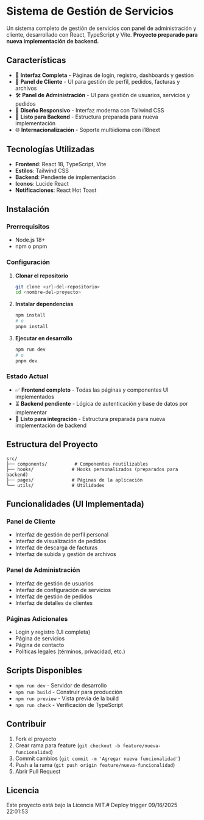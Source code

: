 # Sistema de Gestión de Servicios

Un sistema completo de gestión de servicios con panel de administración y cliente, desarrollado con React, TypeScript y Vite. **Proyecto preparado para nueva implementación de backend.**

## Características

- 🎨 **Interfaz Completa** - Páginas de login, registro, dashboards y gestión
- 👥 **Panel de Cliente** - UI para gestión de perfil, pedidos, facturas y archivos
- 🛠️ **Panel de Administración** - UI para gestión de usuarios, servicios y pedidos
- 📱 **Diseño Responsivo** - Interfaz moderna con Tailwind CSS
- 🔧 **Listo para Backend** - Estructura preparada para nueva implementación
- 🌐 **Internacionalización** - Soporte multiidioma con i18next

## Tecnologías Utilizadas

- **Frontend**: React 18, TypeScript, Vite
- **Estilos**: Tailwind CSS
- **Backend**: Pendiente de implementación
- **Iconos**: Lucide React
- **Notificaciones**: React Hot Toast

## Instalación

### Prerrequisitos

- Node.js 18+ 
- npm o pnpm

### Configuración

1. **Clonar el repositorio**
   ```bash
   git clone <url-del-repositorio>
   cd <nombre-del-proyecto>
   ```

2. **Instalar dependencias**
   ```bash
   npm install
   # o
   pnpm install
   ```

3. **Ejecutar en desarrollo**
   ```bash
   npm run dev
   # o
   pnpm dev
   ```

### Estado Actual

- ✅ **Frontend completo** - Todas las páginas y componentes UI implementados
- ⏳ **Backend pendiente** - Lógica de autenticación y base de datos por implementar
- 🎯 **Listo para integración** - Estructura preparada para nueva implementación de backend

## Estructura del Proyecto

```
src/
├── components/          # Componentes reutilizables
├── hooks/              # Hooks personalizados (preparados para backend)
├── pages/              # Páginas de la aplicación
└── utils/              # Utilidades
```

## Funcionalidades (UI Implementada)

### Panel de Cliente
- Interfaz de gestión de perfil personal
- Interfaz de visualización de pedidos
- Interfaz de descarga de facturas
- Interfaz de subida y gestión de archivos

### Panel de Administración
- Interfaz de gestión de usuarios
- Interfaz de configuración de servicios
- Interfaz de gestión de pedidos
- Interfaz de detalles de clientes

### Páginas Adicionales
- Login y registro (UI completa)
- Página de servicios
- Página de contacto
- Políticas legales (términos, privacidad, etc.)

## Scripts Disponibles

- `npm run dev` - Servidor de desarrollo
- `npm run build` - Construir para producción
- `npm run preview` - Vista previa de la build
- `npm run check` - Verificación de TypeScript

## Contribuir

1. Fork el proyecto
2. Crear rama para feature (`git checkout -b feature/nueva-funcionalidad`)
3. Commit cambios (`git commit -m 'Agregar nueva funcionalidad'`)
4. Push a la rama (`git push origin feature/nueva-funcionalidad`)
5. Abrir Pull Request

## Licencia

Este proyecto está bajo la Licencia MIT.#   D e p l o y   t r i g g e r   0 9 / 1 6 / 2 0 2 5   2 2 : 0 1 : 5 3  
 